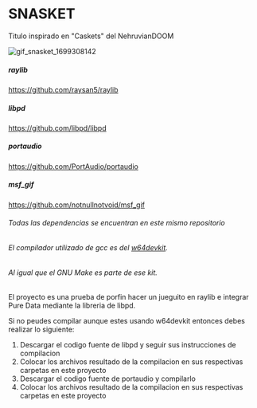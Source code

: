 # SNASKET
Titulo inspirado en "Caskets" del NehruvianDOOM


![gif_snasket_1699308142](https://github.com/feivaoco/assets_repositorios/assets/52841258/fc949eb9-1656-4ec4-84e9-222e28591ceb)



##### raylib
<https://github.com/raysan5/raylib>
##### libpd
<https://github.com/libpd/libpd>
##### portaudio
<https://github.com/PortAudio/portaudio>
##### msf_gif
<https://github.com/notnullnotvoid/msf_gif>


###### Todas las dependencias se encuentran en este mismo repositorio
###### El compilador utilizado de gcc es del [w64devkit](https://github.com/skeeto/w64devkit).
###### Al igual que el GNU Make es parte de ese kit.

El proyecto es una prueba de porfin hacer un jueguito en raylib e integrar Pure Data mediante la libreria de libpd. 

Si no peudes compilar aunque estes usando w64devkit entonces debes
realizar lo siguiente:
1. Descargar el codigo fuente de libpd y seguir sus instrucciones de compilacion
2. Colocar los archivos resultado de la compilacion en sus respectivas carpetas en este proyecto
3. Descargar el codigo fuente de portaudio y compilarlo
4. Colocar los archivos resultado de la compilacion en sus respectivas carpetas en este proyecto   
